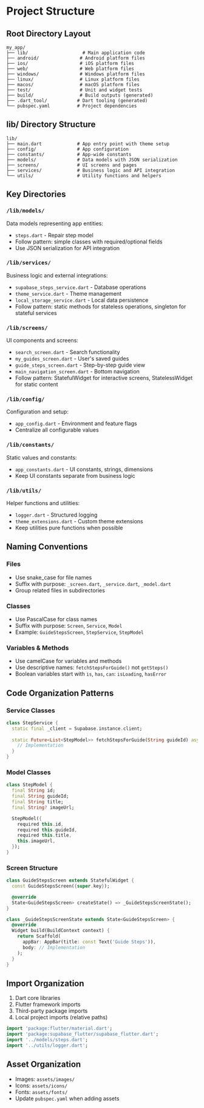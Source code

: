 # Project Structure

## Root Directory Layout
```
my_app/
├── lib/                    # Main application code
├── android/               # Android platform files
├── ios/                   # iOS platform files  
├── web/                   # Web platform files
├── windows/               # Windows platform files
├── linux/                 # Linux platform files
├── macos/                 # macOS platform files
├── test/                  # Unit and widget tests
├── build/                 # Build outputs (generated)
├── .dart_tool/           # Dart tooling (generated)
└── pubspec.yaml          # Project dependencies
```

## lib/ Directory Structure
```
lib/
├── main.dart             # App entry point with theme setup
├── config/               # App configuration
├── constants/            # App-wide constants
├── models/               # Data models with JSON serialization
├── screens/              # UI screens and pages
├── services/             # Business logic and API integration
└── utils/                # Utility functions and helpers
```

## Key Directories

### `/lib/models/`
Data models representing app entities:
- `steps.dart` - Repair step model
- Follow pattern: simple classes with required/optional fields
- Use JSON serialization for API integration

### `/lib/services/`
Business logic and external integrations:
- `supabase_steps_service.dart` - Database operations
- `theme_service.dart` - Theme management
- `local_storage_service.dart` - Local data persistence
- Follow pattern: static methods for stateless operations, singleton for stateful services

### `/lib/screens/`
UI components and screens:
- `search_screen.dart` - Search functionality
- `my_guides_screen.dart` - User's saved guides
- `guide_steps_screen.dart` - Step-by-step guide view
- `main_navigation_screen.dart` - Bottom navigation
- Follow pattern: StatefulWidget for interactive screens, StatelessWidget for static content

### `/lib/config/`
Configuration and setup:
- `app_config.dart` - Environment and feature flags
- Centralize all configurable values

### `/lib/constants/`
Static values and constants:
- `app_constants.dart` - UI constants, strings, dimensions
- Keep UI constants separate from business logic

### `/lib/utils/`
Helper functions and utilities:
- `logger.dart` - Structured logging
- `theme_extensions.dart` - Custom theme extensions
- Keep utilities pure functions when possible

## Naming Conventions

### Files
- Use snake_case for file names
- Suffix with purpose: `_screen.dart`, `_service.dart`, `_model.dart`
- Group related files in subdirectories

### Classes
- Use PascalCase for class names
- Suffix with purpose: `Screen`, `Service`, `Model`
- Example: `GuideStepsScreen`, `StepService`, `StepModel`

### Variables & Methods
- Use camelCase for variables and methods
- Use descriptive names: `fetchStepsForGuide()` not `getSteps()`
- Boolean variables start with `is`, `has`, `can`: `isLoading`, `hasError`

## Code Organization Patterns

### Service Classes
```dart
class StepService {
  static final _client = Supabase.instance.client;
  
  static Future<List<StepModel>> fetchStepsForGuide(String guideId) async {
    // Implementation
  }
}
```

### Model Classes
```dart
class StepModel {
  final String id;
  final String guideId;
  final String title;
  final String? imageUrl;

  StepModel({
    required this.id,
    required this.guideId,
    required this.title,
    this.imageUrl,
  });
}
```

### Screen Structure
```dart
class GuideStepsScreen extends StatefulWidget {
  const GuideStepsScreen({super.key});

  @override
  State<GuideStepsScreen> createState() => _GuideStepsScreenState();
}

class _GuideStepsScreenState extends State<GuideStepsScreen> {
  @override
  Widget build(BuildContext context) {
    return Scaffold(
      appBar: AppBar(title: const Text('Guide Steps')),
      body: // Implementation
    );
  }
}
```

## Import Organization
1. Dart core libraries
2. Flutter framework imports
3. Third-party package imports
4. Local project imports (relative paths)

```dart
import 'package:flutter/material.dart';
import 'package:supabase_flutter/supabase_flutter.dart';
import '../models/steps.dart';
import '../utils/logger.dart';
```

## Asset Organization
- Images: `assets/images/`
- Icons: `assets/icons/`
- Fonts: `assets/fonts/`
- Update `pubspec.yaml` when adding assets